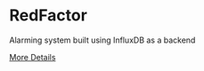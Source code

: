 # RedFactor
Alarming system built using InfluxDB as a backend

[More Details](http://nickrobinson.github.io/redfactor/) 
